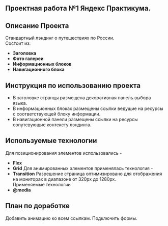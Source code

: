 ## Проектная работа №1 Яндекс Практикума.


## Описание Проекта
Стандартный лэндинг о путешествиях по России.  
Состоит из:
- **Заголовка**
- **Фото галереи**
- **Информационных блоков**
- **Навигационного блока**
## Инструкция по использованию проекта
- В заголовке странцы размещена декоративная панель выбора языка.  
- В информационных блоках размещены ссылки ведущие на ресурсы с соответствующей блоку информации.  
- В навигационной панели размещены ссылки на ресурсы сопутсвующие контексту лэндинга.
## Используемые технологии
Для позиционирования элементов использовались -
- **Flex**
- **Grid**      Для анимированных элементов применялась технология -
- **Transition**     Разрешение страница оптимизировано для отображения на мониторах в диапазоне от 320px до 1280px.  
Применяемые технологии 
- **@media**


## План по доработке
Добавить анимацию ко всем ссылкам. 
Подключить формы.


